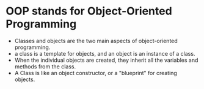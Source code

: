 # **OOP stands for Object-Oriented Programming**

- Classes and objects are the two main aspects of object-oriented programming.
- a class is a template for objects, and an object is an instance of a class.
- When the individual objects are created, they inherit all the variables and methods from the class.
- A Class is like an object constructor, or a "blueprint" for creating objects.